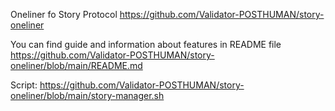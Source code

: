 Oneliner fo Story Protocol https://github.com/Validator-POSTHUMAN/story-oneliner

You can find guide and information about features in README file https://github.com/Validator-POSTHUMAN/story-oneliner/blob/main/README.md

Script: https://github.com/Validator-POSTHUMAN/story-oneliner/blob/main/story-manager.sh

